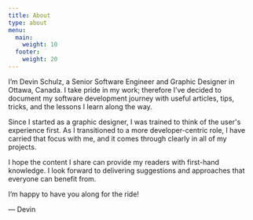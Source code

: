 ```yaml
---
title: About
type: about
menu:
  main:
    weight: 10
  footer:
    weight: 20
---
```


I’m Devin Schulz, a Senior Software Engineer and Graphic Designer in Ottawa, Canada. I take pride in my work; therefore I’ve decided to document my software development journey with useful articles, tips, tricks, and the lessons I learn along the way.

Since I started as a graphic designer, I was trained to think of the user's experience first. As I transitioned to a more developer-centric role, I have carried that focus with me, and it comes through clearly in all of my projects.

I hope the content I share can provide my readers with first-hand knowledge. I look forward to delivering suggestions and approaches that everyone can benefit from.

I’m happy to have you along for the ride!

— Devin
